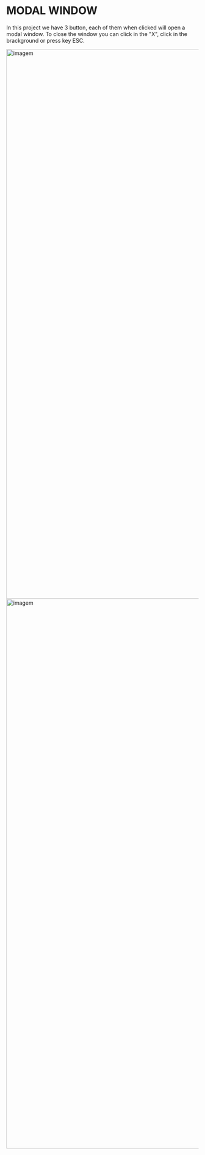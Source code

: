 # MODAL WINDOW

In this project we have 3 button, each of them when clicked will open a modal window.
To close the window you can click in the "X", click in the brackground or press key ESC.

<img width="1440" alt="imagem" src="https://user-images.githubusercontent.com/60032997/134322334-28702686-740b-4565-9c0e-7fdae319c81f.png">

<img width="1440" alt="imagem" src="https://user-images.githubusercontent.com/60032997/134322635-ca7109a6-a989-4f58-beb0-db63e5d0a246.png">

